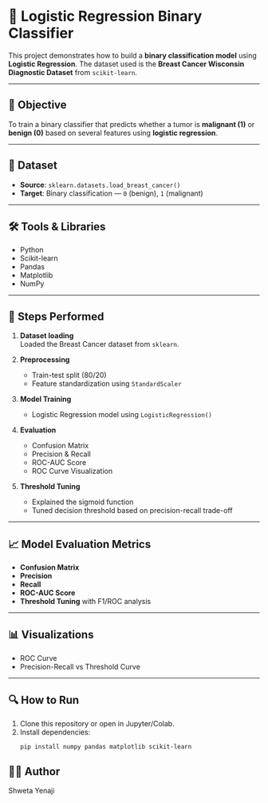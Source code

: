 # 🧠 Logistic Regression Binary Classifier

This project demonstrates how to build a **binary classification model** using **Logistic Regression**. The dataset used is the **Breast Cancer Wisconsin Diagnostic Dataset** from `scikit-learn`.

---

## 📌 Objective
To train a binary classifier that predicts whether a tumor is **malignant (1)** or **benign (0)** based on several features using **logistic regression**.

---

## 📁 Dataset
- **Source**: `sklearn.datasets.load_breast_cancer()`
- **Target**: Binary classification — `0` (benign), `1` (malignant)

---

## 🛠️ Tools & Libraries
- Python
- Scikit-learn
- Pandas
- Matplotlib
- NumPy

---

## 🧪 Steps Performed

1. **Dataset loading**  
   Loaded the Breast Cancer dataset from `sklearn`.

2. **Preprocessing**  
   - Train-test split (80/20)
   - Feature standardization using `StandardScaler`

3. **Model Training**  
   - Logistic Regression model using `LogisticRegression()`

4. **Evaluation**  
   - Confusion Matrix
   - Precision & Recall
   - ROC-AUC Score
   - ROC Curve Visualization

5. **Threshold Tuning**  
   - Explained the sigmoid function
   - Tuned decision threshold based on precision-recall trade-off

---

## 📈 Model Evaluation Metrics

- **Confusion Matrix**
- **Precision**
- **Recall**
- **ROC-AUC Score**
- **Threshold Tuning** with F1/ROC analysis

---

## 📊 Visualizations

- ROC Curve  
- Precision-Recall vs Threshold Curve

---

## 🔍 How to Run

1. Clone this repository or open in Jupyter/Colab.
2. Install dependencies:
   ```bash
   pip install numpy pandas matplotlib scikit-learn

## 👩‍💻 Author
Shweta Yenaji
